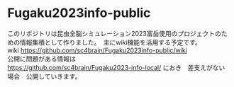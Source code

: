 # Fugaku2023info-public
このリポジトリは昆虫全脳シミュレーション2023富岳使用のプロジェクトのための情報集積として作りました。　主にwiki機能を活用する予定です。<br>
wiki https://github.com/sc4brain/Fugaku2023info-public/wiki <br>
公開に問題がある情報は<br>
https://github.com/sc4brain/Fugaku2023-info-local/
 におき　差支えがない場合　公開していきます。<br>

